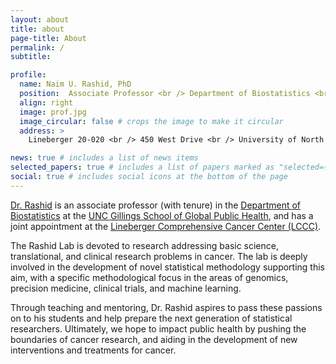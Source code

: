 ```yaml
---
layout: about
title: about
page-title: About
permalink: /
subtitle:

profile:
  name: Naim U. Rashid, PhD
  position:  Associate Professor <br /> Department of Biostatistics <br /> Gillings School of Global Public Health, and <br /> Lineberger Comprehensive Cancer Center
  align: right
  image: prof.jpg
  image_circular: false # crops the image to make it circular
  address: >
    Lineberger 20-020 <br /> 450 West Drive <br /> University of North Carolina at Chapel Hill <br />Chapel Hill, NC, 27599

news: true # includes a list of news items
selected_papers: true # includes a list of papers marked as "selected={true}"
social: true # includes social icons at the bottom of the page
---
```


[Dr. Rashid](https://sph.unc.edu/adv_profile/naim-rashid-phd/) is  an associate professor (with tenure) in the [Department of Biostatistics](https://sph.unc.edu/bios/biostatistics/) at the [UNC Gillings School of Global Public Health](https://sph.unc.edu/), and has a joint appointment at the [Lineberger Comprehensive Cancer Center (LCCC)](https://unclineberger.org/).

The Rashid Lab is devoted to research addressing basic science, translational, and clinical research problems in cancer.  The lab is deeply involved in the development of novel statistical methodology supporting this aim, with a specific methodological focus in the areas of genomics, precision medicine, clinical trials, and machine learning.  

Through teaching and mentoring, Dr. Rashid aspires to pass these passions on to his students and help prepare the next generation of statistical researchers.   Ultimately, we hope to impact public health by pushing the boundaries of cancer research, and aiding in the development of new interventions and treatments for cancer.  
